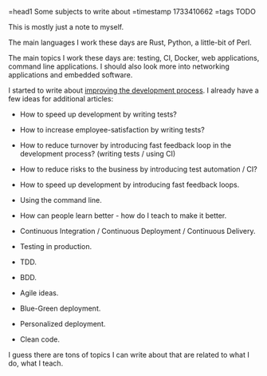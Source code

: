 =head1 Some subjects to write about
=timestamp 1733410662
=tags TODO

This is mostly just a note to myself.

The main languages I work these days are Rust, Python, a little-bit of Perl.

The main topics I work these days are: testing, CI, Docker, web applications, command line applications. I should also look more into networking applications and embedded software.

I started to write about [improving the development process](/improving-the-development-process). I already have a few ideas for additional articles:

* How to speed up development by writing tests?
* How to increase employee-satisfaction by writing tests?
* How to reduce turnover by introducing fast feedback loop in the development process? (writing tests / using CI)
* How to reduce risks to the business by introducing test automation / CI?
* How to speed up development by introducing fast feedback loops.


* Using the command line.
* How can people learn better - how do I teach to make it better.
* Continuous Integration / Continuous Deployment / Continuous Delivery.
* Testing in production.
* TDD.
* BDD.
* Agile ideas.
* Blue-Green deployment.
* Personalized deployment.
* Clean code.


I guess there are tons of topics I can write about that are related to what I do, what I teach.

